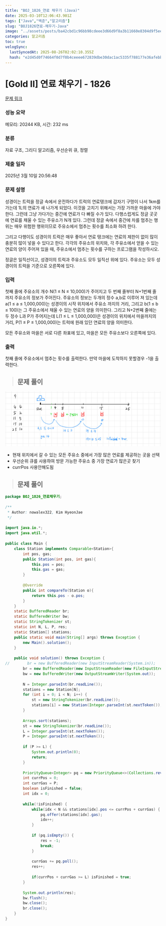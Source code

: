 ```yaml
---
title: "BOJ_1826_연료 채우기 (Java)"
date: 2025-03-10T12:06:43.901Z
tags: ["Java","백준","알고리즘"]
slug: "BOJ1826연료-채우기-Java"
image: "../assets/posts/ba42cbd1c96bb98cdeee3d66d9f8a3b11660e8304d9f5eeb7f0d35b39d115570.png"
categories: 알고리즘
toc: true
velogSync:
  lastSyncedAt: 2025-08-26T02:02:10.355Z
  hash: "e2d45d0f74664f0d7f0b4ceeee672839dbe30dac1ac5335f788177e36afebb17"
---
```


# [Gold II] 연료 채우기 - 1826 

[문제 링크](https://www.acmicpc.net/problem/1826) 

### 성능 요약

메모리: 20244 KB, 시간: 232 ms

### 분류

자료 구조, 그리디 알고리즘, 우선순위 큐, 정렬

### 제출 일자

2025년 3월 10일 20:56:48

### 문제 설명

<p>성경이는 트럭을 정글 속에서 운전하다가 트럭의 연료탱크에 갑자기 구멍이 나서 1km를 가는데 1L의 연료가 새 나가게 되었다. 이것을 고치기 위해서는 가장 가까운 마을에 가야 한다. 그런데 그냥 가다가는 중간에 연료가 다 빠질 수가 있다. 다행스럽게도 정글 곳곳에 연료를 채울 수 있는 주유소가 N개 있다. 그런데 정글 속에서 중간에 차를 멈추는 행위는 매우 위험한 행위이므로 주유소에서 멈추는 횟수를 최소화 하려 한다.</p>

<p>그리고 다행이도 성경이의 트럭은 매우 좋아서 연료 탱크에는 연료의 제한이 없이 많이 충분히 많이 넣을 수 있다고 한다. 각각의 주유소의 위치와, 각 주유소에서 얻을 수 있는 연료의 양이 주어져 있을 때, 주유소에서 멈추는 횟수를 구하는 프로그램을 작성하시오.</p>

<p>정글은 일직선이고, 성경이의 트럭과 주유소도 모두 일직선 위에 있다. 주유소는 모두 성경이의 트럭을 기준으로 오른쪽에 있다.</p>

### 입력 

 <p>첫째 줄에 주유소의 개수 N(1 ≤ N ≤ 10,000)가 주어지고 두 번째 줄부터 N+1번째 줄 까지 주유소의 정보가 주어진다. 주유소의 정보는 두개의 정수 a,b로 이루어 져 있는데 a(1 ≤ a ≤ 1,000,000)는 성경이의 시작 위치에서 주유소 까지의 거리, 그리고 b(1 ≤ b ≤ 100)는 그 주유소에서 채울 수 있는 연료의 양을 의미한다. 그리고 N+2번째 줄에는 두 정수 L과 P가 주어지는데 L(1 ≤ L ≤ 1,000,000)은 성경이의 위치에서 마을까지의 거리, P(1 ≤ P ≤ 1,000,000)는 트럭에 원래 있던 연료의 양을 의미한다.</p>

<p>모든 주유소와 마을은 서로 다른 좌표에 있고, 마을은 모든 주유소보다 오른쪽에 있다.</p>

### 출력 

 <p>첫째 줄에 주유소에서 멈추는 횟수를 출력한다. 만약 마을에 도착하지 못할경우 -1을 출력한다.</p>

> ## 문제 풀이

![](/assets/posts/ba42cbd1c96bb98cdeee3d66d9f8a3b11660e8304d9f5eeb7f0d35b39d115570.png)


- 현재 위치에서 갈 수 있는 모든 주유소 중에서 가장 많은 연료를 제공하는 곳을 선택
- 우선순위 큐를 사용하여 방문 가능한 주유소 중 가장 연료가 많은곳 찾기
- currPos 사용안해도됨

> ## 문제 풀이

```java
package BOJ_1826_연료채우기;

/**
 * Author: nowalex322, Kim HyeonJae
 */

import java.io.*;
import java.util.*;

public class Main {
    class Station implements Comparable<Station>{
        int pos, gas;
        public Station(int pos, int gas){
            this.pos = pos;
            this.gas = gas;
        }

        @Override
        public int compareTo(Station o){
            return this.pos - o.pos;
        }
    }
    static BufferedReader br;
    static BufferedWriter bw;
    static StringTokenizer st;
    static int N, L, P, res;
    static Station[] stations;
    public static void main(String[] args) throws Exception {
        new Main().solution();
    }

    public void solution() throws Exception {
//        br = new BufferedReader(new InputStreamReader(System.in));
        br = new BufferedReader(new InputStreamReader(new FileInputStream("src/main/java/BOJ_1826_연료채우기/input.txt")));
        bw = new BufferedWriter(new OutputStreamWriter(System.out));

        N = Integer.parseInt(br.readLine());
        stations = new Station[N];
        for (int i = 0; i < N; i++) {
            st = new StringTokenizer(br.readLine());
            stations[i] = new Station(Integer.parseInt(st.nextToken()), Integer.parseInt(st.nextToken()));
        }

        Arrays.sort(stations);
        st = new StringTokenizer(br.readLine());
        L = Integer.parseInt(st.nextToken());
        P = Integer.parseInt(st.nextToken());

        if (P >= L) {
            System.out.println(0);
            return;
        }

        PriorityQueue<Integer> pq = new PriorityQueue<>(Collections.reverseOrder());
        int currPos = 0;
        int currGas = P;
        boolean isFinished = false;
        int idx = 0;

        while(!isFinished) {
            while(idx < N && stations[idx].pos <= currPos + currGas) {
                pq.offer(stations[idx].gas);
                idx++;
            }

            if (pq.isEmpty()) {
                res = -1;
                break;
            }

            currGas += pq.poll();
            res++;

            if(currPos + currGas >= L) isFinished = true;
        }

        System.out.println(res);
        bw.flush();
        bw.close();
        br.close();
    }
}
```